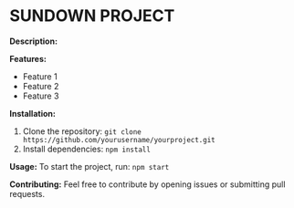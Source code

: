 # SUNDOWN PROJECT

**Description:**


**Features:**
* Feature 1
* Feature 2
* Feature 3

**Installation:**
1. Clone the repository: `git clone https://github.com/yourusername/yourproject.git`
2. Install dependencies: `npm install`

**Usage:**
To start the project, run: `npm start`

**Contributing:**
Feel free to contribute by opening issues or submitting pull requests.

